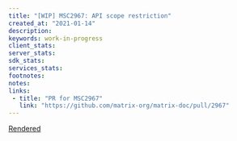 ```yaml
---
title: "[WIP] MSC2967: API scope restriction"
created_at: "2021-01-14"
description:
keywords: work-in-progress
client_stats:
server_stats:
sdk_stats:
services_stats:
footnotes:
notes:
links:
 - title: "PR for MSC2967"
   link: "https://github.com/matrix-org/matrix-doc/pull/2967"
---
```

[Rendered](https://github.com/sandhose/matrix-doc/blob/msc/sandhose/api-scopes/proposals/2967-api-scopes.md)

